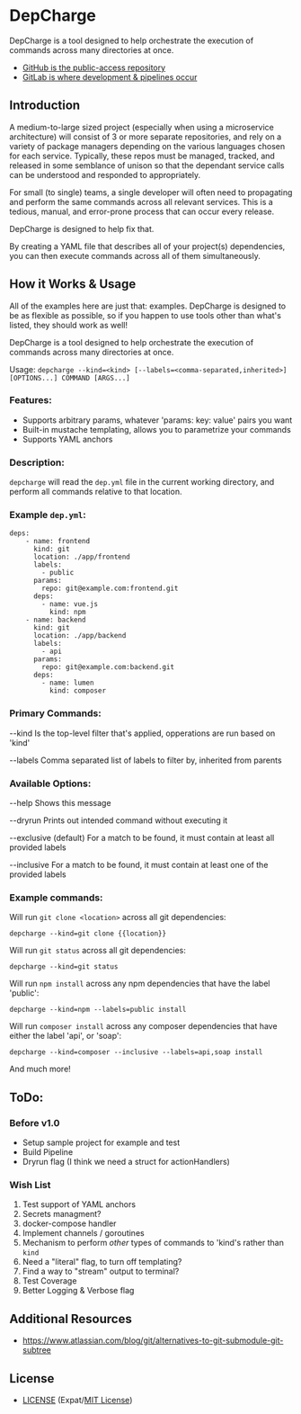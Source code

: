 # DepCharge

DepCharge is a tool designed to help orchestrate the execution of commands across many directories at once.

* [GitHub is the public-access repository](https://github.com/centerorbit/depcharge)
* [GitLab is where development & pipelines occur](https://gitlab.com/centerorbit/depcharge)

## Introduction
A medium-to-large sized project (especially when using a microservice architecture) will consist of 3 or more separate repositories, and rely on a variety of package managers depending on the various languages chosen for each service. Typically, these repos must be managed, tracked, and released in some semblance of unison so that the dependant service calls can be understood and responded to appropriately.

For small (to single) teams, a single developer will often need to propagating and perform the same commands across all relevant services. This is a tedious, manual, and error-prone process that can occur every release.

DepCharge is designed to help fix that.

By creating a YAML file that describes all of your project(s) dependencies, you can then execute commands across all of them simultaneously.

## How it Works & Usage
All of the examples here are just that: examples. DepCharge is designed to be as flexible as possible, so if you happen to use tools other than what's listed, they should work as well!

DepCharge is a tool designed to help orchestrate the execution of commands across many directories at once.

Usage: `depcharge --kind=<kind> [--labels=<comma-separated,inherited>] [OPTIONS...] COMMAND [ARGS...]`

### Features:
* Supports arbitrary params, whatever 'params: key: value' pairs you want
* Built-in mustache templating, allows you to parametrize your commands
* Supports YAML anchors

### Description:
`depcharge` will read the `dep.yml` file in the current working directory, and
perform all commands relative to that location.

### Example `dep.yml`:
```
deps:
    - name: frontend
      kind: git
      location: ./app/frontend
      labels:
        - public
      params:
        repo: git@example.com:frontend.git
      deps:
        - name: vue.js
          kind: npm
    - name: backend
      kind: git
      location: ./app/backend
      labels:
        - api
      params:
        repo: git@example.com:backend.git
      deps:
        - name: lumen
          kind: composer
```

### Primary Commands:

 --kind		Is the top-level filter that's applied, opperations are run based on 'kind'

 --labels	Comma separated list of labels to filter by, inherited from parents

### Available Options:

 --help			Shows this message

 --dryrun		Prints out intended command without executing it

 --exclusive	(default) For a match to be found, it must contain at least all provided labels

 --inclusive   	For a match to be found, it must contain at least one of the provided labels

### Example commands:

Will run `git clone <location>` across all git dependencies:

	depcharge --kind=git clone {{location}}
	
Will run `git status` across all git dependencies:

	depcharge --kind=git status
	
Will run `npm install` across any npm dependencies that have the label 'public':

	depcharge --kind=npm --labels=public install
	
Will run `composer install` across any composer dependencies that have either the label 'api', or 'soap':

	depcharge --kind=composer --inclusive --labels=api,soap install
	
And much more!


## ToDo:
### Before v1.0
* Setup sample project for example and test
* Build Pipeline
* Dryrun flag (I think we need a struct for actionHandlers)

### Wish List
1. Test support of YAML anchors
2. Secrets managment?
3. docker-compose handler
4. Implement channels / goroutines
5. Mechanism to perform _other_ types of commands to 'kind's rather than `kind`
6. Need a "literal" flag, to turn off templating?
7. Find a way to "stream" output to terminal?
8. Test Coverage
9. Better Logging & Verbose flag


## Additional Resources
* https://www.atlassian.com/blog/git/alternatives-to-git-submodule-git-subtree



## License

- [LICENSE](LICENSE) (Expat/[MIT License][MIT])

[MIT]: http://www.opensource.org/licenses/MIT "The MIT License (MIT)"
